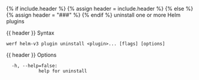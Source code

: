 {% if include.header %}
{% assign header = include.header %}
{% else %}
{% assign header = "###" %}
{% endif %}
uninstall one or more Helm plugins

{{ header }} Syntax

```shell
werf helm-v3 plugin uninstall <plugin>... [flags] [options]
```

{{ header }} Options

```shell
  -h, --help=false:
            help for uninstall
```

